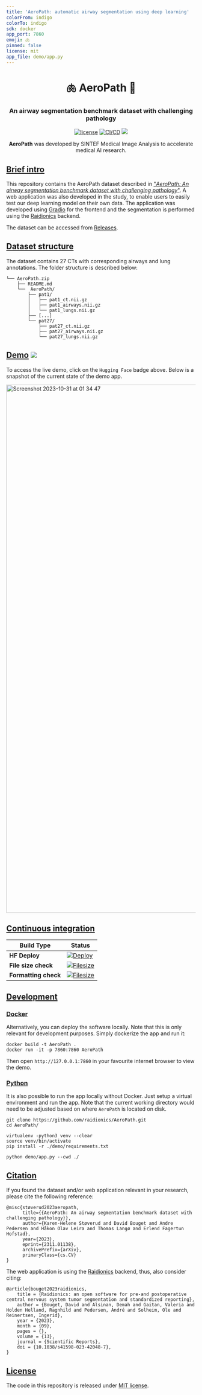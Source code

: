 ```yaml
---
title: 'AeroPath: automatic airway segmentation using deep learning'
colorFrom: indigo
colorTo: indigo
sdk: docker
app_port: 7860
emoji: 🫁
pinned: false
license: mit
app_file: demo/app.py
---
```


<div align="center">
<h1 align="center">🫁 AeroPath 🤗</h1>
<h3 align="center">An airway segmentation benchmark dataset with challenging pathology</h3>

[![license](https://img.shields.io/github/license/DAVFoundation/captain-n3m0.svg?style=flat-square)](https://github.com/DAVFoundation/captain-n3m0/blob/master/LICENSE)
[![CI/CD](https://github.com/raidionics/AeroPath/actions/workflows/deploy.yml/badge.svg)](https://github.com/raidionics/AeroPath/actions/workflows/deploy.yml)
<a target="_blank" href="https://huggingface.co/spaces/andreped/AeroPath"><img src="https://img.shields.io/badge/🤗%20Hugging%20Face-Spaces-yellow.svg"></a>

**AeroPath** was developed by SINTEF Medical Image Analysis to accelerate medical AI research.

</div>

## [Brief intro](https://github.com/raidionics/AeroPath#brief-intro)

This repository contains the AeroPath dataset described in ["_AeroPath: An airway segmentation benchmark dataset with challenging pathology_"](https://arxiv.org/abs/2311.01138).  A web application was also developed in the study, to enable users to easily test our deep learning model on their own data. The application was developed using [Gradio](https://www.gradio.app) for the frontend and the segmentation is performed using the [Raidionics](https://raidionics.github.io/) backend.

The dataset can be accessed from [Releases](https://github.com/raidionics/AeroPath/releases).

## [Dataset structure](https://github.com/raidionics/AeroPath#data-structure)

The dataset contains 27 CTs with corresponding airways and lung annotations. The folder structure is described below:

```
└── AeroPath.zip
    ├── README.md
    └──  AeroPath/
        ├── pat1/
        │   ├── pat1_ct.nii.gz
        │   ├── pat1_airways.nii.gz
        │   └── pat1_lungs.nii.gz
        ├── [...]
        └── pat27/
            ├── pat27_ct.nii.gz
            ├── pat27_airways.nii.gz
            └── pat27_lungs.nii.gz
```

## [Demo](https://github.com/raidionics/AeroPath#demo) <a target="_blank" href="https://huggingface.co/spaces/andreped/AeroPath"><img src="https://img.shields.io/badge/🤗%20Hugging%20Face-Spaces-yellow.svg"></a>

To access the live demo, click on the `Hugging Face` badge above. Below is a snapshot of the current state of the demo app.

<img width="1400" alt="Screenshot 2023-10-31 at 01 34 47" src="https://github.com/raidionics/AeroPath/assets/29090665/bd2db9ff-b188-4f90-aa96-4723b8e7597c">

## [Continuous integration](https://github.com/raidionics/AeroPath#continuous-integration)

| Build Type | Status |
| - | - |
| **HF Deploy** | [![Deploy](https://github.com/raidionics/AeroPath/workflows/Deploy/badge.svg)](https://github.com/raidionics/AeroPath/actions) |
| **File size check** | [![Filesize](https://github.com/raidionics/AeroPath/workflows/Check%20file%20size/badge.svg)](https://github.com/raidionics/AeroPath/actions) |
| **Formatting check** | [![Filesize](https://github.com/raidionics/AeroPath/workflows/Linting/badge.svg)](https://github.com/raidionics/AeroPath/actions) |

## [Development](https://github.com/raidionics/AeroPath#development)

### [Docker](https://github.com/raidionics/AeroPath#docker)

Alternatively, you can deploy the software locally. Note that this is only relevant for development purposes. Simply dockerize the app and run it:

```
docker build -t AeroPath .
docker run -it -p 7860:7860 AeroPath
```

Then open `http://127.0.0.1:7860` in your favourite internet browser to view the demo.

### [Python](https://github.com/raidionics/AeroPath#python)

It is also possible to run the app locally without Docker. Just setup a virtual environment and run the app.
Note that the current working directory would need to be adjusted based on where `AeroPath` is located on disk.

```
git clone https://github.com/raidionics/AeroPath.git
cd AeroPath/

virtualenv -python3 venv --clear
source venv/bin/activate
pip install -r ./demo/requirements.txt

python demo/app.py --cwd ./
```

## [Citation](https://github.com/raidionics/AeroPath#citation)

If you found the dataset and/or web application relevant in your research, please cite the following reference:
```
@misc{støverud2023aeropath,
      title={{AeroPath: An airway segmentation benchmark dataset with challenging pathology}}, 
      author={Karen-Helene Støverud and David Bouget and Andre Pedersen and Håkon Olav Leira and Thomas Langø and Erlend Fagertun Hofstad},
      year={2023},
      eprint={2311.01138},
      archivePrefix={arXiv},
      primaryClass={cs.CV}
}
```

The web application is using the [Raidionics]() backend, thus, also consider citing:
```
@article{bouget2023raidionics,
    title = {Raidionics: an open software for pre-and postoperative central nervous system tumor segmentation and standardized reporting},
    author = {Bouget, David and Alsinan, Demah and Gaitan, Valeria and Holden Helland, Ragnhild and Pedersen, André and Solheim, Ole and Reinertsen, Ingerid},
    year = {2023},
    month = {09},
    pages = {},
    volume = {13},
    journal = {Scientific Reports},
    doi = {10.1038/s41598-023-42048-7},
}
```

## [License](https://github.com/raidionics/AeroPath#license)

The code in this repository is released under [MIT license](https://github.com/raidionics/AeroPath/blob/main/LICENSE.md).
